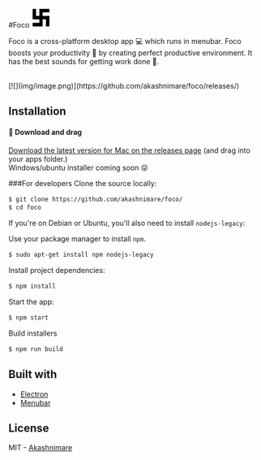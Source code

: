 #Foco <img src="img/foco.png" width="40">

Foco is a cross-platform desktop app :computer: which runs in menubar. 
Foco boosts your productivity :rocket: by creating perfect productive environment.
It has the best sounds for getting work done :raised_hands:.

<br>
[![](img/image.png)](https://github.com/akashnimare/foco/releases/)

## Installation
#### :triangular_flag_on_post: Download and drag

[Download the latest version for Mac on the releases page](https://github.com/akashnimare/foco/releases) (and drag into your apps folder.)
<br>Windows/ubuntu installer coming soon :stuck_out_tongue_closed_eyes:


###For developers
Clone the source locally:

```sh
$ git clone https://github.com/akashnimare/foco/
$ cd foco
```
If you're on Debian or Ubuntu, you'll also need to install
`nodejs-legacy`:

Use your package manager to install `npm`.

```sh
$ sudo apt-get install npm nodejs-legacy
```

Install project dependencies:

```sh
$ npm install
```
Start the app:

```sh
$ npm start
```

Build installers  

```sh
$ npm run build
```

## Built with
- [Electron](https://electron.atom.io)
- [Menubar](https://github.com/maxogden/menubar)

## License

MIT - [Akashnimare](http://akashnimare.in)

